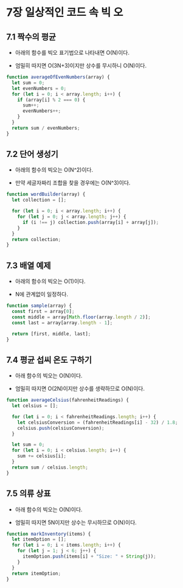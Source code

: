 # 7장 일상적인 코드 속 빅 오

## 7.1 짝수의 평균

- 아래의 함수를 빅오 표기법으로 나타내면 O(N)이다.

- 엄밀히 따지면 O(3N+3)이지만 상수를 무시하니 O(N)이다.

```js
function averageOfEvenNumbers(array) {
  let sum = 0;
  let evenNumbers = 0;
  for (let i = 0; i < array.length; i++) {
    if (array[i] % 2 === 0) {
      sum++;
      evenNumbers++;
    }
  }
  return sum / evenNumbers;
}
```

## 7.2 단어 생성기

- 아래의 함수의 빅오는 O(N^2)이다.

- 만약 세글자짜리 조합을 찾을 경우에는 O(N^3)이다.

```js
function wordBuilder(array) {
  let collection = [];

  for (let i = 0; i < array.length; i++) {
    for (let j = 0; j < array.length; j++) {
      if (i !== j) collection.push(array[i] + array[j]);
    }
  }
  return collection;
}
```

## 7.3 배열 예제

- 아래의 함수의 빅오는 O(1)이다.

- N에 관계없이 일정하다.

```js
function sample(array) {
  const first = array[0];
  const middle = array[Math.floor(array.length / 2)];
  const last = array[array.length - 1];

  return [first, middle, last];
}
```

## 7.4 평균 섭씨 온도 구하기

- 아래 함수의 빅오는 O(N)이다.

- 엄밀히 따지면 O(2N)이지만 상수를 생략하므로 O(N)이다.

```js
function averageCelsius(fahrenheitReadings) {
  let celsius = [];

  for (let i = 0; i < fahrenheitReadings.length; i++) {
    let celsiusConversion = (fahrenheitReadings[i] - 32) / 1.8;
    celsius.push(celsiusConversion);
  }

  let sum = 0;
  for (let i = 0; i < celsius.length; i++) {
    sum += celsius[i];
  }
  return sum / celsius.length;
}
```

## 7.5 의류 상표

- 아래 함수의 빅오는 O(N)이다.

- 엄밀히 따지면 5N이지만 상수는 무시하므로 O(N)이다.

```js
function markInventory(items) {
  let itemOption = [];
  for (let i = 0; i < items.length; i++) {
    for (let j = 1; j < 6; j++) {
      itemOption.push(items[i] + "Size: " + String(j));
    }
  }
  return itemOption;
}
```
